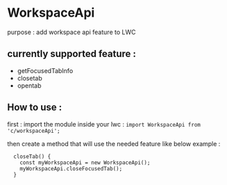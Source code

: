 # WorkspaceApi
purpose : add workspace api feature to LWC

## currently supported feature :

- getFocusedTabInfo
- closetab
- opentab

## How to use :
first : import the module inside your lwc : 
```import WorkspaceApi from 'c/workspaceApi';```

then create a method that will use the needed feature like below example :
```
  closeTab() {
    const myWorkspaceApi = new WorkspaceApi();
    myWorkspaceApi.closeFocusedTab();
  }
```
